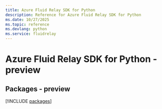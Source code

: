 ```yaml
---
title: Azure Fluid Relay SDK for Python
description: Reference for Azure Fluid Relay SDK for Python
ms.date: 10/27/2025
ms.topic: reference
ms.devlang: python
ms.service: fluidrelay
---
```

# Azure Fluid Relay SDK for Python - preview
## Packages - preview
[!INCLUDE [packages](fluid-relay-index.md)]